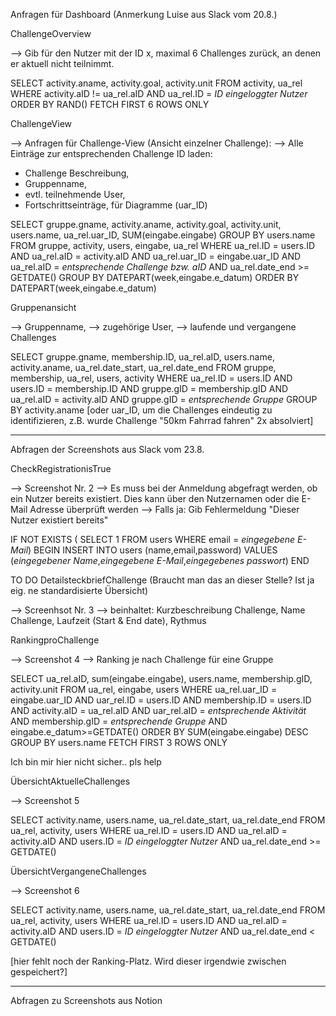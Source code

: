 Anfragen für Dashboard (Anmerkung Luise aus Slack vom 20.8.)

ChallengeOverview

--> Gib für den Nutzer mit der ID x, maximal 6 Challenges zurück, an denen er aktuell nicht teilnimmt.

SELECT activity.aname, activity.goal, activity.unit
FROM activity, ua_rel
WHERE activity.aID != ua_rel.aID
AND ua_rel.ID = *ID eingeloggter Nutzer*
ORDER BY RAND()
FETCH FIRST 6 ROWS ONLY


ChallengeView

--> Anfragen für Challenge-View (Ansicht einzelner Challenge):
--> Alle Einträge zur entsprechenden Challenge ID laden:
- Challenge Beschreibung,
- Gruppenname,
- evtl. teilnehmende User,
- Fortschrittseinträge, für Diagramme (uar_ID)

SELECT gruppe.gname, activity.aname, activity.goal, activity.unit, users.name, ua_rel.uar_ID, SUM(eingabe.eingabe) GROUP BY users.name
FROM gruppe, activity, users, eingabe, ua_rel
WHERE ua_rel.ID = users.ID
AND ua_rel.aID = activity.aID
AND ua_rel.uar_ID = eingabe.uar_ID
AND ua_rel.aID = *entsprechende Challenge bzw. aID*
AND ua_rel.date_end >= GETDATE()
GROUP BY DATEPART(week,eingabe.e_datum)
ORDER BY DATEPART(week,eingabe.e_datum)


Gruppenansicht

--> Gruppenname,
--> zugehörige User,
--> laufende und vergangene Challenges 

SELECT gruppe.gname, membership.ID, ua_rel.aID, users.name, activity.aname, ua_rel.date_start, ua_rel.date_end
FROM gruppe, membership, ua_rel, users, activity
WHERE ua_rel.ID = users.ID
AND users.ID = membership.ID
AND gruppe.gID = membership.gID
AND ua_rel.aID = activity.aID
AND gruppe.gID = *entsprechende Gruppe*
GROUP BY activity.aname [oder uar_ID, um die Challenges eindeutig zu identifizieren, z.B. wurde Challenge "50km Fahrrad fahren" 2x absolviert]
_______________________________________________________________________________________________________________
Abfragen der Screenshots aus Slack vom 23.8.

CheckRegistrationisTrue

--> Screenshot Nr. 2
--> Es muss bei der Anmeldung abgefragt werden, ob ein Nutzer bereits existiert. Dies kann über den Nutzernamen oder die E-Mail Adresse überprüft werden 
--> Falls ja: Gib Fehlermeldung "Dieser Nutzer existiert bereits"

IF NOT EXISTS ( SELECT 1 FROM users WHERE email = *eingegebene E-Mail*)
BEGIN
    INSERT INTO users (name,email,password) VALUES (*eingegebener Name*,*eingegebene E-Mail*,*eingegebenes passwort*)
END

TO DO
DetailsteckbriefChallenge (Braucht man das an dieser Stelle? Ist ja eig. ne standardisierte Übersicht)

--> Screenhsot Nr. 3
--> beinhaltet: Kurzbeschreibung Challenge, Name Challenge, Laufzeit (Start & End date), Rythmus

RankingproChallenge

--> Screenshot 4
--> Ranking je nach Challenge für eine Gruppe

SELECT ua_rel.aID, sum(eingabe.eingabe), users.name, membership.gID, activity.unit
FROM ua_rel, eingabe, users
WHERE ua_rel.uar_ID = eingabe.uar_ID 
AND uar_rel.ID = users.ID
AND membership.ID = users.ID
AND activity.aID = ua_rel.aID
AND uar_rel.aID = *entsprechende Aktivität*
AND membership.gID = *entsprechende Gruppe*
AND eingabe.e_datum>=GETDATE()
ORDER BY SUM(eingabe.eingabe) DESC
GROUP BY users.name
FETCH FIRST 3 ROWS ONLY

Ich bin mir hier nicht sicher.. pls help


ÜbersichtAktuelleChallenges

--> Screenshot 5

SELECT activity.name, users.name, ua_rel.date_start, ua_rel.date_end
FROM ua_rel, activity, users
WHERE ua_rel.ID = users.ID
AND ua_rel.aID = activity.aID
AND users.ID = *ID eingeloggter Nutzer*
AND ua_rel.date_end >= GETDATE()


ÜbersichtVergangeneChallenges

--> Screenshot 6

SELECT activity.name, users.name, ua_rel.date_start, ua_rel.date_end
FROM ua_rel, activity, users
WHERE ua_rel.ID = users.ID
AND ua_rel.aID = activity.aID
AND users.ID = *ID eingeloggter Nutzer*
AND ua_rel.date_end < GETDATE()

[hier fehlt noch der Ranking-Platz. Wird dieser irgendwie zwischen gespeichert?]
_______________________________________________________________________________________________________________
Abfragen zu Screenshots aus Notion


